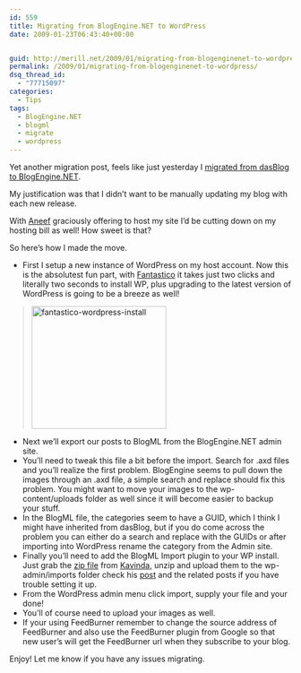 ```yaml
---
id: 559
title: Migrating from BlogEngine.NET to WordPress
date: 2009-01-23T06:43:40+00:00


guid: http://merill.net/2009/01/migrating-from-blogenginenet-to-wordpress/
permalink: /2009/01/migrating-from-blogenginenet-to-wordpress/
dsq_thread_id:
  - "77715097"
categories:
  - Tips
tags:
  - BlogEngine.NET
  - blogml
  - migrate
  - wordpress
---
```

Yet another migration post, feels like just yesterday I <a href="http://merill.net/2008/02/migrated-from-dasblog-to-blogenginenet/">migrated from dasBlog to BlogEngine.NET</a>.

My justification was that I didn’t want to be manually updating my blog with each new release.

With <a href="http://www.aneef.net/">Aneef</a> graciously offering to host my site I’d be cutting down on my hosting bill as well! How sweet is that?

So here’s how I made the move.
<ul>
	<li>First I setup a new instance of WordPress on my host account. Now this is the absolutest fun part, with <a href="http://cpanel-host.com/fantastico/">Fantastico</a> it takes just two clicks and literally two seconds to install WP, plus upgrading to the latest version of WordPress is going to be a breeze as well!</li>
</ul>
<blockquote><a rel="lightbox" title="Fantastico" href="https://merill.net/wp-content/uploads/2009/01/fantasticowordpressinstall.jpg"><img style="border-top-width: 0px; display: inline; border-left-width: 0px; border-bottom-width: 0px; border-right-width: 0px" title="fantastico-wordpress-install" src="https://merill.net/wp-content/uploads/2009/01/fantasticowordpressinstall-thumb.jpg" border="0" alt="fantastico-wordpress-install" width="240" height="219" /></a></blockquote>
<ul>
	<li>Next we’ll export our posts to BlogML from the BlogEngine.NET admin site.</li>
	<li>You’ll need to tweak this file a bit before the import. Search for .axd files and you’ll realize the first problem. BlogEngine seems to pull down the images through an .axd file, a simple search and replace should fix this problem. You might want to move your images to the wp-content/uploads folder as well since it will become easier to backup your stuff.</li>
	<li>In the BlogML file, the categories seem to have a GUID, which I think I might have inherited from dasBlog, but if you do come across the problem you can either do a search and replace with the GUIDs or after importing into WordPress rename the category from the Admin site.</li>
	<li>Finally you’ll need to add the BlogML Import plugin to your WP install. Just grab the <a href="http://www.kavinda.net/content/other/BlogML-WordPress-Import.zip">zip file</a> from <a href="http://www.kavinda.net">Kavinda</a>, unzip and upload them to the wp-admin/imports folder check his <a href="http://www.kavinda.net/2008/10/23/migrating-from-dasblog-to-wordpress.html">post</a> and the related posts if you have trouble setting it up.</li>
	<li>From the WordPress admin menu click import, supply your file and your done!</li>
	<li>You’ll of course need to upload your images as well.</li>
	<li>If your using FeedBurner remember to change the source address of FeedBurner and also use the FeedBurner plugin from Google so that new user’s will get the FeedBurner url when they subscribe to your blog.</li>
</ul>
Enjoy! Let me know if you have any issues migrating.